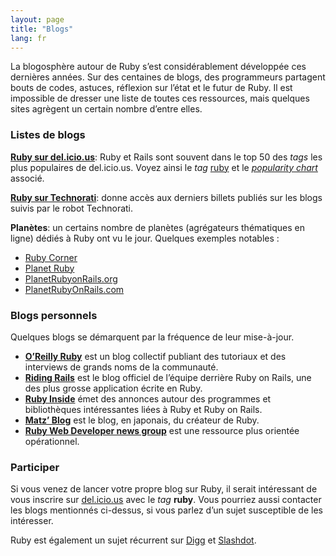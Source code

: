 ```yaml
---
layout: page
title: "Blogs"
lang: fr
---
```


La blogosphère autour de Ruby s’est considérablement développée ces
dernières années. Sur des centaines de blogs, des programmeurs partagent
bouts de codes, astuces, réflexion sur l’état et le futur de Ruby. Il
est impossible de dresser une liste de toutes ces ressources, mais
quelques sites agrègent un certain nombre d’entre elles.

### Listes de blogs

[**Ruby sur del.icio.us**][1]\: Ruby et Rails sont souvent dans le top
50 des *tags* les plus populaires de del.icio.us. Voyez ainsi le *tag*
[ruby][1] et le [*popularity chart*][2] associé.

[**Ruby sur Technorati**][3]\: donne accès aux derniers billets publiés
sur les blogs suivis par le robot Technorati.

**Planètes**\: un certains nombre de planètes (agrégateurs thématiques en ligne) dédiés à Ruby ont vu le jour. Quelques exemples notables :

* [Ruby Corner][4]
* [Planet Ruby][5]
* [PlanetRubyonRails.org][6]
* [PlanetRubyOnRails.com][7]

### Blogs personnels

Quelques blogs se démarquent par la fréquence de leur mise-à-jour.

* [**O’Reilly Ruby**][8] est un blog collectif publiant des tutoriaux et
  des interviews de grands noms de la communauté.
* [**Riding Rails**][9] est le blog officiel de l’équipe derrière Ruby
  on Rails, une des plus grosse application écrite en Ruby.
* [**Ruby Inside**][10] émet des annonces autour des programmes et
  bibliothèques intéressantes liées à Ruby et Ruby on Rails.
* [**Matz’ Blog**][11] est le blog, en japonais, du créateur de Ruby.
* [**Ruby Web Developer news group**][12] est une ressource plus
  orientée opérationnel.

### Participer

Si vous venez de lancer votre propre blog sur Ruby, il serait
intéressant de vous inscrire sur [del.icio.us][13] avec le *tag*
**ruby**. Vous pourriez aussi contacter les blogs mentionnés ci-dessus,
si vous parlez d’un sujet susceptible de les intéresser.

Ruby est également un sujet récurrent sur [Digg][14] et [Slashdot][15].



[1]: http://del.icio.us/tag/ruby
[2]: http://del.icio.us/popular/ruby
[3]: http://technorati.com/search/ruby
[4]: http://rubycorner.com
[5]: http://planetruby.0x42.net
[6]: http://www.planetrubyonrails.org/
[7]: http://www.planetrubyonrails.com
[8]: http://oreillynet.com/ruby/
[9]: http://weblog.rubyonrails.org/
[10]: http://www.rubyinside.com/
[11]: http://www.rubyist.net/~matz/
[12]: http://newsforwhatyoudo.com/groups/643ddee01cd911deaef1001aa018681c/news
[13]: http://del.icio.us
[14]: http://digg.com/programming
[15]: http://developers.slashdot.org/
